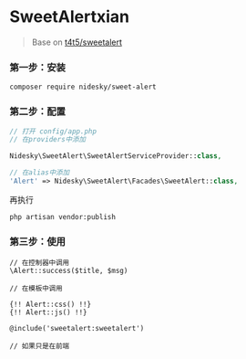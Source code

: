 # SweetAlertxian

> Base on [t4t5/sweetalert](https://github.com/t4t5/sweetalert)

### 第一步：安装
```composer 
composer require nidesky/sweet-alert
```

### 第二步：配置

```php
// 打开 config/app.php 
// 在providers中添加

Nidesky\SweetAlert\SweetAlertServiceProvider::class,

// 在alias中添加
'Alert' => Nidesky\SweetAlert\Facades\SweetAlert::class,
```

再执行
```shell
php artisan vendor:publish

```


### 第三步：使用

```blade
// 在控制器中调用 
\Alert::success($title, $msg)

// 在模板中调用

{!! Alert::css() !!}
{!! Alert::js() !!}

@include('sweetalert:sweetalert')

// 如果只是在前端

```
